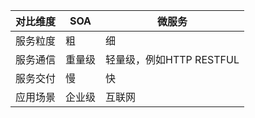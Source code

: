 对比维度     | SOA     | 微服务
-------- | -----  | -----
服务粒度  | 粗  | 细
服务通信  | 重量级  | 轻量级，例如HTTP RESTFUL
服务交付  | 慢  | 快
应用场景  | 企业级  | 互联网

